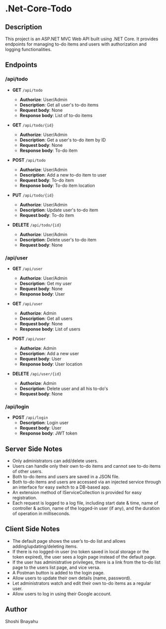 # .Net-Core-Todo

## Description

This project is an ASP.NET MVC Web API built using .NET Core. It provides endpoints for managing to-do items and users with authorization and logging functionalities.


## Endpoints

### /api/todo

- **GET** `/api/todo`
  - **Authorize**: User/Admin
  - **Description**: Get all user's to-do items
  - **Request body**: None
  - **Response body**: List of to-do items

- **GET** `/api/todo/{id}`
  - **Authorize**: User/Admin
  - **Description**: Get a user's to-do item by ID
  - **Request body**: None
  - **Response body**: To-do item

- **POST** `/api/todo`
  - **Authorize**: User/Admin
  - **Description**: Add a new to-do item to user
  - **Request body**: To-do item
  - **Response body**: To-do item location

- **PUT** `/api/todo/{id}`
  - **Authorize**: User/Admin
  - **Description**: Update user's to-do item
  - **Request body**: To-do item

- **DELETE** `/api/todo/{id}`
  - **Authorize**: User/Admin
  - **Description**: Delete user's to-do item
  - **Request body**: None

### /api/user

- **GET** `/api/user`
  - **Authorize**: User/Admin
  - **Description**: Get my user
  - **Request body**: None
  - **Response body**: User

- **GET** `/api/user`
  - **Authorize**: Admin
  - **Description**: Get all users
  - **Request body**: None
  - **Response body**: List of users

- **POST** `/api/user`
  - **Authorize**: Admin
  - **Description**: Add a new user
  - **Request body**: User
  - **Response body**: User location

- **DELETE** `/api/user/{id}`
  - **Authorize**: Admin
  - **Description**: Delete user and all his to-do's
  - **Request body**: None

### /api/login

- **POST** `/api/login`
  - **Description**: Login user
  - **Request body**: User
  - **Response body**: JWT token

## Server Side Notes

- Only administrators can add/delete users.
- Users can handle only their own to-do items and cannot see to-do items of other users.
- Both to-do items and users are saved in a JSON file.
- Both to-do items and users are accessed via an injected service through an interface for easy switch to a DB-based app.
- An extension method of IServiceCollection is provided for easy registration.
- Each request is logged to a log file, including start date & time, name of controller & action, name of the logged-in user (if any), and the duration of operation in milliseconds.

## Client Side Notes

- The default page shows the user’s to-do list and allows adding/updating/deleting items.
- If there is no logged-in user (no token saved in local storage or the token expired), the user sees a login page instead of the default page.
- If the user has administrative privileges, there is a link from the to-do list page to the users list page, and vice versa.
- A Postman button is added to the login page.
- Allow users to update their own details (name, password).
- Let administrators watch and edit their own to-do items as a regular user.
- Allow users to log in using their Google account.





## Author

Shoshi Bnayahu

